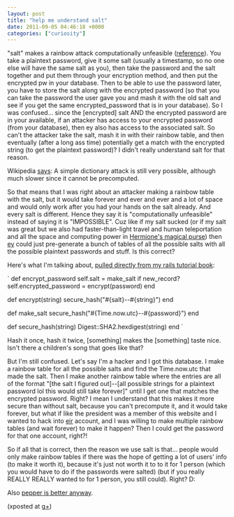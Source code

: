 ```yaml
---
layout: post
title: "help me understand salt"
date: 2011-09-05 04:46:18 +0000
categories: ["curiosity"]
---
```


"salt" makes a rainbow attack computationally unfeasible ([reference](http://ruby.railstutorial.org/chapters/modeling-and-viewing-users-two#fn:7.8)). You take a plaintext password, give it some salt (usually a timestamp, so no one else will have the same salt as you), then take the password and the salt together and put them through your encryption method, and then put the encrypted pw in your database. Then to be able to use the password later, you have to store the salt along with the encrypted password (so that you can take the password the user gave you and mash it with the old salt and see if you get the same encrypted_password that is in your database). So I was confused... since the [encrypted] salt AND the encrypted password are in your available, if an attacker has access to your encrypted password (from your database), then ey also has access to the associated salt. So can't the attacker take the salt, mash it in with their rainbow table, and then eventually (after a long ass time) potentially get a match with the encrypted string (to get the plaintext password)? I didn't really understand salt for that reason.

Wikipedia [says](https://secure.wikimedia.org/wikipedia/en/wiki/Salt_%28cryptography%29): A simple dictionary attack is still very possible, although much slower since it cannot be precomputed.

So that means that I was right about an attacker making a rainbow table with the salt, but it would take forever and ever and ever and a lot of space and would only work after you had your hands on the salt already. And every salt is different. Hence they say it is "computationally unfeasible" instead of saying it is "IMPOSSIBLE". Cuz like if my salt sucked (or if my salt was great but we also had faster-than-light travel and human teleportation and all the space and computing power in [Hermione's magical purse](http://harrypotter.wikia.com/wiki/Hermione_Granger%27s_beaded_handbag)) then [ey](https://secure.wikimedia.org/wikipedia/en/wiki/Spivak_pronoun) could just pre-generate a bunch of tables of all the possible salts with all the possible plaintext passwords and stuff. Is this correct?

Here's what I'm talking about, [pulled directly from my rails tutorial book](http://ruby.railstutorial.org/chapters/modeling-and-viewing-users-two#sec:implementing_has_password): 

`
def encrypt_password
  self.salt = make_salt if new_record?
  self.encrypted_password = encrypt(password)
end

def encrypt(string)
  secure_hash("#{salt}--#{string}")
end

def make_salt
  secure_hash("#{Time.now.utc}--#{password}")
end

def secure_hash(string)
  Digest::SHA2.hexdigest(string)
end
`

Hash it once, hash it twice, [something] makes the [something] taste nice. Isn't there a children's song that goes like that?

But I'm still confused. Let's say I'm a hacker and I got this database. I make a rainbow table for all the possible salts and find the Time.now.utc that made the salt. Then I make another rainbow table where the entries are all of the format "[the salt I figured out]--[all possible strings for a plaintext password lol this would still take forever]" until I get one that matches the encrypted password. Right? I mean I understand that this makes it more secure than without salt, because you can't precompute it, and it would take forever, but what if like the president was a member of this website and I wanted to hack into [eir](https://secure.wikimedia.org/wikipedia/en/wiki/Spivak_pronoun) account, and I was willing to make multiple rainbow tables (and wait forever) to make it happen? Then I could get the password for that one account, right?!

So if all that is correct, then the reason we use salt is that... people would only make rainbow tables if there was the hope of getting a lot of users' info (to make it worth it), because it's just not worth it to to it for 1 person (which you would have to do if the passwords were salted) (but if you really REALLY REALLY wanted to for 1 person, you still could). Right? D:

Also [pepper is better anyway](http://ringofbrodgar.com/wiki/Pepper).

(xposted at [g+](https://plus.google.com/101944595225299875878/posts/UHuyPRPeuw1))